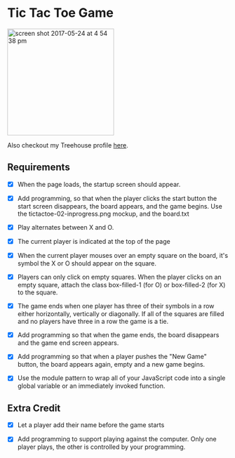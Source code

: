 Tic Tac Toe Game
================================

<img width="243" alt="screen shot 2017-05-24 at 4 54 38 pm" src="https://cloud.githubusercontent.com/assets/25851867/26427766/d3c14698-40a3-11e7-998f-4592f25d8fe4.png">

Also checkout my Treehouse profile [here](https://teamtreehouse.com/milestake).

## Requirements

- [X] When the page loads, the startup screen should appear.

- [X] Add programming, so that when the player clicks the start button the start screen disappears, the board appears, and the game begins. Use the tictactoe-02-inprogress.png mockup, and the board.txt

- [X] Play alternates between X and O.

- [X] The current player is indicated at the top of the page

- [X] When the current player mouses over an empty square on the board, it's symbol the X or O should appear on the square.

- [X] Players can only click on empty squares. When the player clicks on an empty square, attach the class box-filled-1 (for O) or box-filled-2 (for X) to the square.

- [X] The game ends when one player has three of their symbols in a row either horizontally, vertically or diagonally. If all of the squares are filled and no players have three in a row the game is a tie.

- [X] Add programming so that when the game ends, the board disappears and the game end screen appears.

- [X] Add programming so that when a player pushes the "New Game" button, the board appears again, empty and a new game begins.

- [X] Use the module pattern to wrap all of your JavaScript code into a single global variable or an immediately invoked function.


## Extra Credit

- [X] Let a player add their name before the game starts

- [X] Add programming to support playing against the computer. Only one player plays, the other is controlled by your programming.
